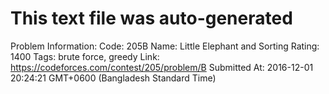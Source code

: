 # This text file was auto-generated

Problem Information:
Code: 205B
Name: Little Elephant and Sorting
Rating: 1400
Tags: brute force, greedy
Link: https://codeforces.com/contest/205/problem/B
Submitted At: 2016-12-01 20:24:21 GMT+0600 (Bangladesh Standard Time)